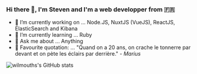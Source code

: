### Hi there 👋, I'm Steven and I'm a web developper from 🇫🇷

- 🔭 I’m currently working on ... Node.JS, NuxtJS (VueJS), ReactJS, ElasticSearch and Kibana
- 🌱 I’m currently learning ... Ruby
- 💬 Ask me about ... Anything
- 💬 Favourite quotation: ... "Quand on a 20 ans, on crache le tonnerre par devant et on pète les éclairs par derrière." - *Marius*

![wilmouths's GitHub stats](https://github-readme-stats.vercel.app/api?username=wilmouths&show_icons=true&theme=tokyonight&count_private=true&include_all_commits=2018)
